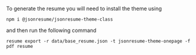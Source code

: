 To generate the resume you will need to install the theme using
```
npm i @jsonresume/jsonresume-theme-class
```

and then run the following command
```
resume export -r data/base_resume.json -t jsonresume-theme-onepage -f pdf resume
```